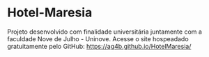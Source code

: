 # Hotel-Maresia
Projeto desenvolvido com finalidade universitária juntamente com a faculdade Nove de Julho - Uninove. Acesse o site hospeadado gratuitamente pelo GitHub: https://ag4b.github.io/HotelMaresia/
